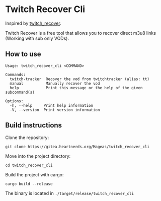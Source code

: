# Twitch Recover Cli

Inspired by [twitch_recover](https://github.com/pravindoesstuff/twitch_recover).

Twitch Recover is a free tool that allows you to recover direct m3u8 links (Working with sub only VODs).

## **How to use**

``` text
Usage: twitch_recover_cli <COMMAND>

Commands:
  twitch-tracker  Recover the vod from twitchtracker (alias: tt)
  manual          Manually recover the vod
  help            Print this message or the help of the given subcommand(s)

Options:
  -h, --help     Print help information
  -V, --version  Print version information
```

## **Build instructions**

Clone the repository:
```
git clone https://gitea.heartnerds.org/Mageas/twitch_recover_cli
```

Move into the project directory:
```
cd twitch_recover_cli
```

Build the project with cargo:
```
cargo build --release
```

The binary is located in `./target/release/twitch_recover_cli`
